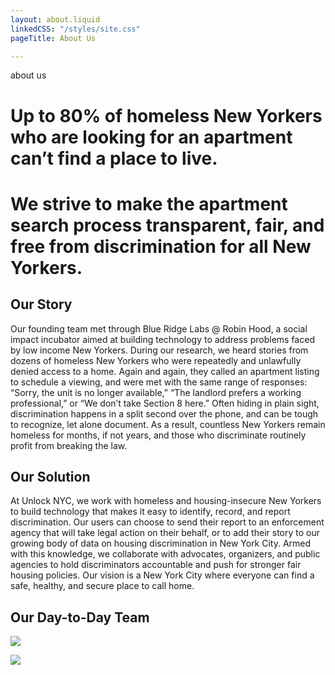 ```yaml
---
layout: about.liquid
linkedCSS: "/styles/site.css"
pageTitle: About Us

---
```

about us

# **Up to 80% of homeless New Yorkers who are looking for an apartment can’t find a place to live.**

# **We strive to make the apartment search process transparent, fair, and free from discrimination for all New Yorkers.**

## Our Story

Our founding team met through Blue Ridge Labs @ Robin Hood, a social impact incubator aimed at building technology to address problems faced by low income New Yorkers. During our research, we heard stories from dozens of homeless New Yorkers who were repeatedly and unlawfully denied access to a home. Again and again, they called an apartment listing to schedule a viewing, and were met with the same range of responses: “Sorry, the unit is no longer available,” “The landlord prefers a working professional,” or “We don’t take Section 8 here.” Often hiding in plain sight, discrimination happens in a split second over the phone, and can be tough to recognize, let alone document. As a result, countless New Yorkers remain homeless for months, if not years, and those who discriminate routinely profit from breaking the law.

## Our Solution

At Unlock NYC, we work with homeless and housing-insecure New Yorkers to build technology that makes it easy to identify, record, and report discrimination. Our users can choose to send their report to an enforcement agency that will take legal action on their behalf, or to add their story to our growing body of data on housing discrimination in New York City. Armed with this knowledge, we collaborate with advocates, organizers, and public agencies to hold discriminators accountable and push for stronger fair housing policies. Our vision is a New York City where everyone can find a safe, healthy, and secure place to call home.

## Our Day-to-Day Team

![](https://raw.githubusercontent.com/mab253/unlock-nyc-web/main/uploads/pinkpang.jpg)

![](https://raw.githubusercontent.com/mab253/unlock-nyc-web/main/uploads/pinkpang.jpg)